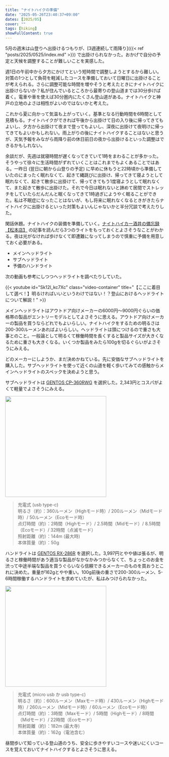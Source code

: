 ```yaml
---
title: "ナイトハイクの準備"
date: "2025-05-26T23:40:37+09:00"
dates: [2025/05]
cover: ""
tags: [hiking]
showFullContent: true
---
```


5月の週末は山登りへ出掛けるつもりが、[3週連続して雨降り]({{< ref "posts/2025/0525/index.md" >}}) で出掛けられなかった。おかげで自分の予定と天候を調整することが難しいことを実感した。

週1日の午前中から夕方にかけてという短時間で調整しようとするから難しい。対策の1つとして負荷を軽減したコースを準備しておいて日曜日に出掛けることが考えられる。さらに調整可能な時間を増やそうと考えたときにナイトハイクに出掛けらないか？私が住んでいるところから最寄りの登山道までは30分歩けば着く。電車や車を使えば30分圏内にたくさん登山道がある。ナイトハイクと神戸の立地のよさは相性がよいのではないかと考えた。

これから夏に向かって気温も上がっていく。基準となる行動時間を6時間として見積もる。ナイトハイクができれば午後から出掛けて日の入り後に帰ってきてもよいし、夕方から出掛けて夜まで登ってもよいし、深夜に出掛けて夜明けに帰ってきてもよいかもしれない。雨上がりの後にナイトハイクすることはないと思うが、天気予報をみながら雨降り前の休日前日の夜から出掛けるといった調整はできるかもしれない。

余談だが、先週は就寝時間が遅くなってきていて1時をまわることが多かった。そうやって徐々に生活時間がずれていくことはこれまでもよくあることではある。一昨日 (翌日に朝から山登りの予定) に早めに休もうと22時頃から準備していたのにまったく眠れなくて、起きて縄跳びに出掛け、帰ってきて寝ようとして眠れなくて、起きて散歩に出掛けて、帰ってきてもう1度寝ようとして眠れなくて、また起きて散歩に出掛けた。それで今日は眠れないと諦めて居間でストレッチをしていたらだんだんと眠くなってきて1時過ぎにようやく眠ることができた。私は不眠症になったことはないが、もし将来に眠れなくなるときがきたらナイトハイクに出掛けるといった対策もよいんじゃないかと半分冗談で考えたりした。

閑話休題。ナイトハイクの装備を準備していく。[ナイトハイカー酒井の備忘録【松本店】](https://www.ishii-sports.com/enjoy_story/284738_1/) の記事を読んだら3つのライトをもっておくとよさそうなことがわかる。夜は光がなければ歩けなくて即遭難になってしまうので慎重に予備を用意しておく必要がある。

* メインヘッドライト
* サブヘッドライト
* 予備のハンドライト

次の動画も参考にしつつヘッドライトを調べたりしていた。

{{< youtube id="Sk12l_kc7Xc" class="video-container" title="【ここに着目して選べ！】明るければいいというわけではない！？登山におけるヘッドライトについて解説！" >}}

メインヘッドライトはアウトドア向けメーカーの6000円〜9000円ぐらいの価格帯の製品がエントリーモデルとしてよさそうに思える。アウトドア向けメーカーの製品を買うならどれでもよいらしい。ナイトハイクをするための明るさは200-300ルーメンあればよいらしい。ヘッドライトは頭につけるので重さも大事とのこと。一般論として明るくて稼働時間を長くすると製品サイズが大きくなるために重さも大きくなる。いくつか製品をみたら100gを切るぐらいがよさそうにみえる。

どのメーカーにしようか、まだ決めかねている。先に安価なサブヘッドライトを購入した。サブヘッドライトを使って近くの山道を軽く歩いてみての感触からメインヘッドライトのスペックを決めようと思う。

サブヘッドライトは [GENTOS CP-360RWG](https://www.gentos.jp/products/series/compact_headlight/cp-360rwg/) を選択した。2,343円とコスパがよくて軽量でよさそうにみえる。

<a href="https://amzn.to/3ZD6Sb9" target="_blank"><img src="https://m.media-amazon.com/images/W/MEDIAX_1215821-T1/images/I/61WqzOwYOvL._AC_SX679_.jpg" width="320"></a>

> 充電式 (usb type-c)<br />
> 明るさ（約）：360ルーメン（Highモード時）/ 200ルーメン（Midモード時）/ 50ルーメン（Ecoモード時）<br />
> 点灯時間（約）：2時間（Highモード）/ 2.5時間（Midモード）/ 8.5時間（Ecoモード）/ 32時間（点滅モード）<br />
> 照射距離（約）：144m (最大時)<br />
> 本体質量（約）：50g<br />

ハンドライトは [GENTOS RX-286R](https://www.gentos.jp/products/series/rx/rx-286r/) を選択した。3,997円とやや値は張るが、明るさと稼働時間があう適当な製品がなかなかみつからなくて、ちょっとのお金を渋って中途半端な製品を買うぐらいなら信頼できるメーカーのものを買おうとこれに決めた。重量が162gとやや重い。100g前後の重さで200-300ルーメン、5-6時間稼働するハンドライトを求めていたが、私はみつけられなかった。

<a href="https://amzn.to/3SojZcu" target="_blank"><img src="https://m.media-amazon.com/images/W/MEDIAX_1215821-T1/images/I/51mjYlulqIL._AC_SX679_.jpg" width="320"></a>

> 充電式 (micro usb か usb type-c)<br />
> 明るさ（約）：600ルーメン（Maxモード時）/ 430ルーメン（Highモード時）/ 260ルーメン（Midモード時）/ 60ルーメン（Ecoモード時） <br />
> 点灯時間（約）：3時間（Maxモード）/ 5時間（Highモード）/ 8時間（Midモード）/ 22時間（Ecoモード）<br />
> 照射距離（約）：182m (最大寺)<br />
> 本体質量（約）：162g（電池含む）<br />

昼間歩いて知っている登山道のうち、安全に歩きやすいコースや迷いにくいコースを覚えておいてナイトハイクするとよさそうに思える。
